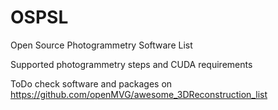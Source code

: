 # OSPSL
Open Source Photogrammetry Software List

Supported photogrammetry steps and CUDA requirements

ToDo
check software and packages on https://github.com/openMVG/awesome_3DReconstruction_list
